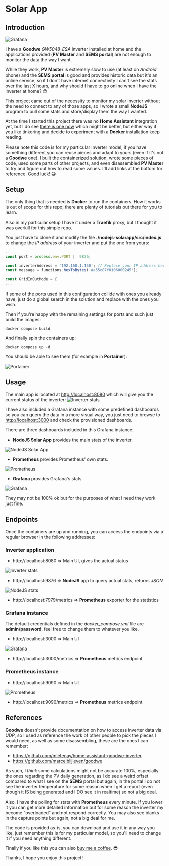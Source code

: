 # Solar App

## Introduction

![Grafana](./images/grafana-main.jpg "Grafana")

I have a **Goodwe** *GW5048-ESA* inverter installed at home and the applications provided (**PV Master** and **SEMS portal**) are not enough to monitor the data the way I want.

While they work, **PV Master** is extremely slow to use (at least on *Android* phone) and the **SEMS portal** is good and provides historic data but it's an online service, so if I don't have internet connectivity I can't see the stats over the last X hours, and why should I have to go online when I have the inverter at home? 😉

This project came out of the necessity to monitor my solar inverter without the need to connect to any of those apps, so I wrote a small **NodeJS** program to pull some stats and store/display them the way I wanted.

At the time I started this project there was no **Home Assistant** integration yet, but I do see [there is one now](https://www.home-assistant.io/integrations/goodwe) which might be better, but either way if you like tinkering and decide to experiment with a **Docker** installation keep reading.

Please note this code is for my particular inverter model, if you have something different you can reuse pieces and adapt to yours (even if it's not a **Goodwe** one). I built the containerized solution, wrote some pieces of code, used some parts of other projects, and even disassembled **PV Master** to try and figure out how to read some values. I'll add links at the bottom for reference. Good luck! 😀

## Setup
The only thing that is needed is **Docker** to run the containers.
How it works is out of scope for this repo, there are plenty of tutorials out there for you to learn.

Also in my particular setup I have it under a **Traefik** proxy, but I thought it was overkill for this simple repo.

You just have to clone it and modify the file **./nodejs-solarapp/src/index.js** to change the *IP address* of your inverter and put the one from yours:
```javascript
...
const port = process.env.PORT || 9876;

const inverterAddress = '192.168.1.150'; // Replace your IP address here
const message = functions.hexToBytes('aa55c07f0106000245');

const GridInOutMode = {
...
```

If some of the ports used in this configuration collide with ones you already have, just do a global search in the solution and replace with the ones you wish.

Then if you're happy with the remaining settings for ports and such just build the images:
```shell
docker compose build
```

And finally spin the containers up:
```shell
docker compose up -d
```

You should be able to see them (for example in **Portainer**):

![Portainer](./images/portainer.png "Portainer")

## Usage

The main app is located at [http://localhost:8080](http://localhost:8080) which will give you the current status of the inverter:
![Inverter stats](./images/inverter-app.png "Inverter stats")

I have also included a Grafana instance with some predefined dashboards so you can query the data in a more visual way, you just need to browse to [http://localhost:3000](http://localhost:3000) and check the provisioned dashboards.

There are three dashboards included in this Grafana instance:
- **NodeJS Solar App** provides the main stats of the inverter.

![NodeJS Solar App](./images/grafana-inverter.png "NodeJS Solar App")
- **Prometheus** provides Prometheus' own stats.

![Prometheus](./images/grafana-prometheus.png "Prometheus")
- **Grafana** provides Grafana's stats

![Grafana](./images/grafana-grafana.png "Grafana")

They may not be 100% ok but for the purposes of what I need they work just fine.

## Endpoints

Once the containers are up and running, you can access the endpoints via a regular browser in the following addresses:

### Inverter application
- http://localhost:8080 => Main UI, gives the actual status

![Inverter stats](./images/inverter-app.png "Inverter stats")
- http://localhost:9876 => **NodeJS** app to query actual stats, returns *JSON*

![NodeJS stats](./images/inverter-stats.png "NodeJS stats")
- http://localhost:7979/metrics => **Prometheus** exporter for the statistics

### Grafana instance
The default credentials defined in the *docker_compose.yml* file are **admin/password**, feel free to change them to whatever you like.
- http://localhost:3000 => Main UI

![Grafana](./images/grafana-home.png "Grafana")
- http://localhost:3000/metrics => **Prometheus** metrics endpoint

### Prometheus instance
- http://localhost:9090 => Main UI

![Prometheus](./images/prometheus.png "Prometheus")
- http://localhost:9090/metrics => **Prometheus** metrics endpoint

## References
**Goodwe** doesn't provide documentation on how to access inverter data via *UDP*, so I used as reference the work of other people to pick the pieces I would need, as well as some disassembling, these are the ones I can remember:

- https://github.com/mletenay/home-assistant-goodwe-inverter
- https://github.com/marcelblijleven/goodwe

As such, I *think* some calculations might not be accurate 100%, especially the ones regarding the PV daily generation, as I do see a weird offset compared to what I see on the **SEMS** portal but again, in the portal I do not see the inverter temperature for some reason when I get a report (even though it IS being generated and I DO see it in realtime) so not a big deal.

Also, I have the polling for stats with **Prometheus** every minute. If you lower it you can get more detailed information but for some reason the inverter my become "overloaded" and not respond correctly. You may also see blanks in the capture points but again, not a big deal for me.

The code is provided as-is, you can download and use it in any way you like, just remember this is for my particular model, so you'll need to change it if you need anything different.

Finally if you like this you can also [buy me a coffee](https://paypal.me/gamosoft). 😎

Thanks, I hope you enjoy this project!